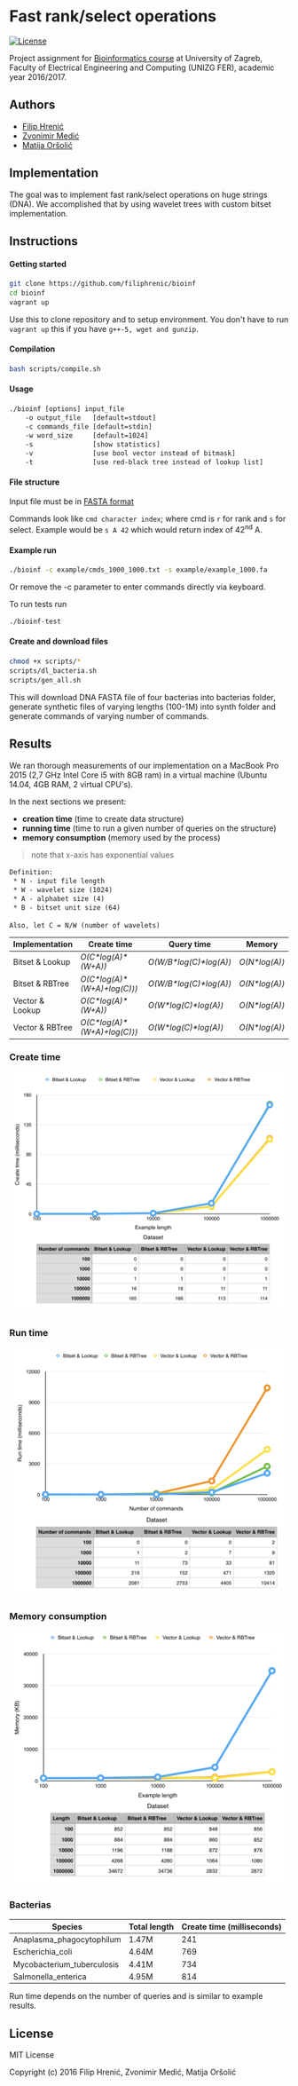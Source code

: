 # Fast rank/select operations

[![License](https://img.shields.io/packagist/l/doctrine/orm.svg)](https://img.shields.io/packagist/l/doctrine/orm.svg)

Project assignment for [Bioinformatics course](http://www.fer.unizg.hr/predmet/bio) at University of Zagreb, Faculty of Electrical Engineering and Computing (UNIZG FER), academic year 2016/2017.

## Authors
- [Filip Hrenić](https://github.com/filiphrenic)
- [Zvonimir Medić](https://github.com/admiralbulldog)
- [Matija Oršolić](https://github.com/mators)

## Implementation
The goal was to implement fast rank/select operations on huge strings (DNA). We accomplished that by using wavelet trees with custom bitset implementation.

## Instructions

#### Getting started
```bash
git clone https://github.com/filiphrenic/bioinf
cd bioinf
vagrant up
```
Use this to clone repository and to setup environment. You don't have to run ```vagrant up``` this if you have ```g++-5, wget and gunzip```.

#### Compilation
```bash
bash scripts/compile.sh
```
#### Usage
```
./bioinf [options] input_file
	-o output_file   [default=stdout]
	-c commands_file [default=stdin]
	-w word_size     [default=1024]
	-s               [show statistics]
	-v               [use bool vector instead of bitmask]
	-t               [use red-black tree instead of lookup list]
```
#### File structure
Input file must be in [FASTA format](https://en.wikipedia.org/wiki/FASTA_format)

Commands look like ```cmd character index```; where cmd is ```r``` for rank and ```s``` for select. Example would be ```s A 42``` which would return index of 42<sup>nd</sup> A.

#### Example run
```bash
./bioinf -c example/cmds_1000_1000.txt -s example/example_1000.fa
```
Or remove the -c parameter to enter commands directly via keyboard.

To run tests run
```bash
./bioinf-test
```

#### Create and download files
```bash
chmod +x scripts/*
scripts/dl_bacteria.sh
scripts/gen_all.sh
```
This will download DNA FASTA file of four bacterias into bacterias folder, generate synthetic files of varying lengths (100-1M) into synth folder and generate commands of varying number of commands.

## Results

We ran thorough measurements of our implementation on a MacBook Pro 2015 (2,7 GHz Intel Core i5 with 8GB ram) in a virtual machine (Ubuntu 14.04, 4GB RAM, 2 virtual CPU's).

In the next sections we present:
 - **creation time** (time to create data structure)
 - **running time** (time to run a given number of queries on the structure)
 - **memory consumption** (memory used by the process)

> note that x-axis has exponential values

```
Definition:
 * N - input file length
 * W - wavelet size (1024)
 * A - alphabet size (4)
 * B - bitset unit size (64)

Also, let C = N/W (number of wavelets) 
```

Implementation | Create time | Query time | Memory
------------ | ------------- | ------------- | -------------
Bitset & Lookup | _O(C\*log(A)\*(W+A))_ | _O(W/B\*log(C)*log(A))_ | _O(N\*log(A))_
Bitset & RBTree | _O(C\*log(A)\*(W+A)+log(C)))_ | _O(W/B\*log(C)*log(A))_ | _O(N\*log(A))_
Vector & Lookup | _O(C\*log(A)\*(W+A))_ | _O(W\*log(C)*log(A))_ | _O(N\*log(A))_
Vector & RBTree | _O(C\*log(A)\*(W+A)+log(C)))_ | _O(W\*log(C)*log(A))_ | _O(N\*log(A))_

### Create time

![Create time](images/create_time.png)

### Run time

![Run time](images/run_time.png)

### Memory consumption

![Memory](images/memory.png)

### Bacterias

Species | Total length | Create time (milliseconds)
------------ | ------------- | -------------
Anaplasma_phagocytophilum | 1.47M | 241
Escherichia_coli | 4.64M | 769
Mycobacterium_tuberculosis | 4.41M | 734
Salmonella_enterica | 4.95M | 814

Run time depends on the number of queries and is similar to example results.

License
---------
MIT License

Copyright (c) 2016 Filip Hrenić, Zvonimir Medić, Matija Oršolić
